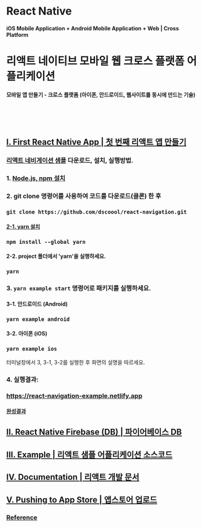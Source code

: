 # React Native 
#### iOS Mobile Application + Android Mobile Application + Web | Cross Platform 
# 리액트 네이티브 모바일 웹 크로스 플랫폼 어플리케이션 
#### 모바일 앱 만들기 - 크로스 플랫폼 (아이폰, 안드로이드, 웹사이트를 동시에 만드는 기술)
<br/>
<br/>
<br/>

## [I. First React Native App | 첫 번째 리액트 앱 만들기](https://github.com/facebook/react-native?tab=readme-ov-file#-building-your-first-react-native-app)
### [리액트 네비게이션 샘플](https://github.com/dscoool/react-navigation/blob/main/example/) 다운로드, 설치, 실행방법.

### 1. [Node.js, npm 설치](https://nodejs.org/en/download)

### 2. git clone 명령어를 사용하여 코드를 다운로드(클론) 한 후 
### ```` git clone https://github.com/dscoool/react-navigation.git ````
#### [2-1. yarn 설치](https://classic.yarnpkg.com/lang/en/docs/install/#windows-stable)
### ```` npm install --global yarn ````
#### 2-2. project 폴더에서 'yarn'을 실행하세요.
### ```` yarn ````

### 3. ```` yarn example start ```` 명령어로 패키지를 실행하세요.

#### 3-1. 안드로이드 (Android)
### ```` yarn example android ````
#### 3-2. 아이폰 (iOS)
### ```` yarn example ios ````
터미널창에서 3, 3-1, 3-2를 실행한 후 화면의 설명을 따르세요.

### 4. 실행결과:
### <https://react-navigation-example.netlify.app>

#### [완성결과](https://github.com/facebook/react-native?tab=readme-ov-file#-building-your-first-react-native-app)

## [ II. React Native Firebase (DB) | 파이어베이스 DB](https://rnfirebase.io/perf/ky-integration)

## [ III. Example | 리액트 샘플 어플리케이션 소스코드](https://github.com/dscoool/React-Native-Apps)

## [ IV. Documentation | 리액트 개발 문서](https://reactnative.dev/docs/getting-started)

## [ V. Pushing to App Store | 앱스토어 업로드](https://reactnative.dev/docs/publishing-to-app-store)


### [Reference](https://github.com/facebook/react-native?tab=readme-ov-file#-building-your-first-react-native-app)
